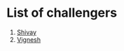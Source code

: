 # List of challengers
1. [Shivay](https://github.com/shivaylamba)
2. [Vignesh](https://github.com/Vignesh1495)
